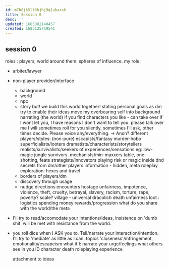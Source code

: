 ```yaml
---
id: m7b0jk5lt6hjhj9q1ukarcb
title: Session 0
desc: ''
updated: 1685882140457
created: 1685125719541
---
```


## session 0
roles : players, world around them: spheres of influence.
my role:
- arbiter/lawyer
- non-player provider/interface
  - background
  - world
  - npc
  - story
  but! we build this world together!
stating personal goals as dm
  try to enable their ideas
  move my overbearing self into background
  narrating (the world)
    if you find characters you like - can take over
    if I wont let you, I have reasons I don't want to tell you.
  please talk over me
  I will sometimes roll for you silently, sometimes I'll ask, other times decide.
  Please voice any/everything. -> Anon?
different players/styles: (non-pure)
  escapists/fantasy
    murder-hobo superficialists/looters
    dramatists/characterists/storytellers
    realists/survivalists/seekers of experiences/sensations
      eg: low-magic jungle survivors.
  mechanists/min-maxxers
    table, one-shotting, feats
  strategists/innovators
    playing risk or magic inside dnd
secrets from dm/other players
information - hidden, meta
roleplay
  exploration: hexes and travel
  - borders of players/dm
  - discovery through usage
  - nudge directions
  encounters
  hostage
    unfairness, impotence, violence, theft, cruelty, betrayal, slavery, racism, torture, rape, poverty?
    scale? village - universal
  dracolich
    death
    unfairness
  loot : logistics
    spending money
    rewards/progression
  what do you share with the world/the meta
- I'll try to read/accomodate your intentions/ideas, insistence on 'dumb shit' will be met with resistance from the world.
- you roll dice when I ASK you to. Tell/narrate your interaction/intention.
I'll try to 'mediate' as little as I can.
topics
  'closeness'/infringement, emotionality/escapeism
    what if I:
      narrate your urge/feelings
      what others see in you
      ID
  character death
    roleplaying experience

  attachment to
    ideas